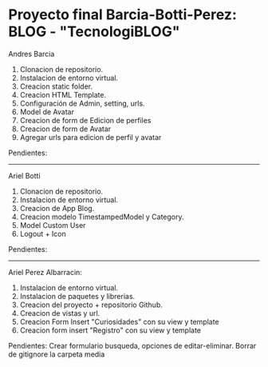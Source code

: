 # Proyecto final Barcia-Botti-Perez: BLOG - "TecnologiBLOG"

Andres Barcia
1. Clonacion de repositorio.
2. Instalacion de entorno virtual.
3. Creacion static folder.
4. Creacion HTML Template.
5. Configuración de Admin, setting, urls.
6. Model de Avatar
7. Creacion de form de Edicion de perfiles
8. Creacion de form de Avatar
9. Agregar urls para edicion de perfil y avatar

Pendientes:

---
Ariel Botti
1. Clonacion de repositorio.
2. Instalacion de entorno virtual.
3. Creacion de App Blog.
4. Creacion modelo TimestampedModel y Category.
5. Model Custom User
6. Logout + Icon

Pendientes:

---
Ariel Perez Albarracin:
1. Instalacion de entorno virtual.
2. Instalacion de paquetes y librerias.
3. Creacion del proyecto + repositorio Github.
4. Creacion de vistas y url.
5. Creacion Form Insert "Curiosidades" con su view y template
6. Creacion form insert "Registro" con su view y template



Pendientes: Crear formulario busqueda, opciones de editar-eliminar.
Borrar de gitignore la carpeta media